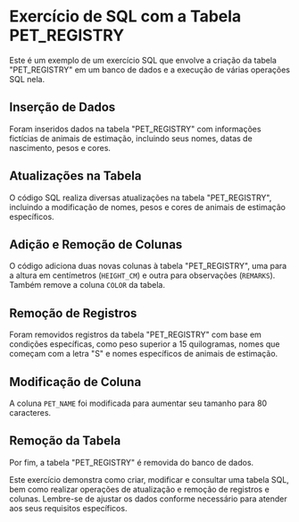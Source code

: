 # Exercício de SQL com a Tabela PET_REGISTRY

Este é um exemplo de um exercício SQL que envolve a criação da tabela "PET_REGISTRY" em um banco de dados e a execução de várias operações SQL nela.

## Inserção de Dados

Foram inseridos dados na tabela "PET_REGISTRY" com informações fictícias de animais de estimação, incluindo seus nomes, datas de nascimento, pesos e cores.

## Atualizações na Tabela

O código SQL realiza diversas atualizações na tabela "PET_REGISTRY", incluindo a modificação de nomes, pesos e cores de animais de estimação específicos.

## Adição e Remoção de Colunas

O código adiciona duas novas colunas à tabela "PET_REGISTRY", uma para a altura em centímetros (`HEIGHT_CM`) e outra para observações (`REMARKS`). Também remove a coluna `COLOR` da tabela.

## Remoção de Registros

Foram removidos registros da tabela "PET_REGISTRY" com base em condições específicas, como peso superior a 15 quilogramas, nomes que começam com a letra "S" e nomes específicos de animais de estimação.

## Modificação de Coluna

A coluna `PET_NAME` foi modificada para aumentar seu tamanho para 80 caracteres.

## Remoção da Tabela

Por fim, a tabela "PET_REGISTRY" é removida do banco de dados.

Este exercício demonstra como criar, modificar e consultar uma tabela SQL, bem como realizar operações de atualização e remoção de registros e colunas. Lembre-se de ajustar os dados conforme necessário para atender aos seus requisitos específicos.
